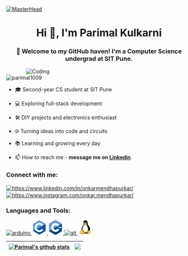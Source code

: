 [![MasterHead](https://user-images.githubusercontent.com/10498744/210012254-234538ff-d198-48aa-8964-37e6fd45d227.gif)](https://rishavchanda.io)
<h1 align="center">Hi 👋, I'm Parimal Kulkarni</h1>
<h3 align="center">👋 Welcome to my GitHub haven! I'm a Computer Science undergrad at SIT Pune.</h3>

<img align="right" alt="Coding" width="450" src="https://i.pinimg.com/originals/68/f3/ff/68f3ff8ddc1699f6234abee4e1d58dd9.gif">

<p align="left"> <img src="https://komarev.com/ghpvc/?username=parimal1009&label=Profile%20views&color=0e75b6&style=flat" alt="parimal1009" /> </p>

- 🎓 Second-year CS student at SIT Pune

- 💻 Exploring full-stack development
  
- 🛠️ DIY projects and electronics enthusiast
  
- 🌐 Turning ideas into code and circuits
  
- 📚 Learning and growing every day
  
- 📫 How to reach me - **message me on [Linkedin](https://www.linkedin.com/in/onkarmendhapurkar/)**

<h3 align="left">Connect with me:</h3>
<p align="left">
<a href="https://linkedin.com/in/https://www.linkedin.com/in/onkarmendhapurkar/" target="blank"><img align="center" src="https://raw.githubusercontent.com/rahuldkjain/github-profile-readme-generator/master/src/images/icons/Social/linked-in-alt.svg" alt="https://www.linkedin.com/in/onkarmendhapurkar/" height="30" width="40" /></a>
<a href="https://instagram.com/https://www.instagram.com/onkar.mendhapurkar/" target="blank"><img align="center" src="https://raw.githubusercontent.com/rahuldkjain/github-profile-readme-generator/master/src/images/icons/Social/instagram.svg" alt="https://www.instagram.com/onkar.mendhapurkar/" height="30" width="40" /></a>
</p>

<h3 align="left">Languages and Tools:</h3>
<p align="left"> <a href="https://www.arduino.cc/" target="_blank" rel="noreferrer"> <img src="https://cdn.worldvectorlogo.com/logos/arduino-1.svg" alt="arduino" width="40" height="40"/> </a> <a href="https://www.cprogramming.com/" target="_blank" rel="noreferrer"> <img src="https://raw.githubusercontent.com/devicons/devicon/master/icons/c/c-original.svg" alt="c" width="40" height="40"/> </a> <a href="https://www.w3schools.com/cpp/" target="_blank" rel="noreferrer"> <img src="https://raw.githubusercontent.com/devicons/devicon/master/icons/cplusplus/cplusplus-original.svg" alt="cplusplus" width="40" height="40"/> </a> <a href="https://git-scm.com/" target="_blank" rel="noreferrer"> <img src="https://www.vectorlogo.zone/logos/git-scm/git-scm-icon.svg" alt="git" width="40" height="40"/> </a> <a href="https://www.linux.org/" target="_blank" rel="noreferrer"> <img src="https://raw.githubusercontent.com/devicons/devicon/master/icons/linux/linux-original.svg" alt="linux" width="40" height="40"/> </a> <a href="https://www.mathworks.com/" ></a>

                               
| <a href="https://github.com/anuraghazra/github-readme-stats"><img align="center" src="https://github-readme-stats.vercel.app/api?username=parimal1009&show_icons=true&include_all_commits=true&theme=buefy&hide_border=true" alt="Parimal's github stats" /></a> | <a href="https://github.com/parimal1009/github-readme-stats"><img align="center" src="https://github-readme-stats.vercel.app/api/top-langs/?username=parimal1009&layout=compact&theme=buefy&hide_border=true" /></a> |
| ------------- | ------------- |
